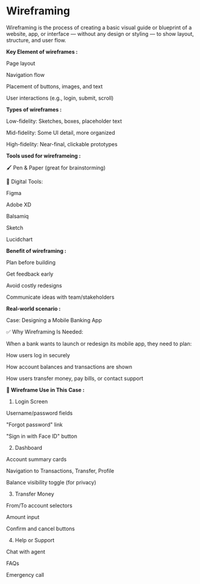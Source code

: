 # Wireframing

Wireframing is the process of creating a basic visual guide or blueprint of a website, app, or interface — without any design or styling — to show layout, structure, and user flow.

**Key Element of wireframes :**

Page layout

Navigation flow

Placement of buttons, images, and text

User interactions (e.g., login, submit, scroll)


**Types of wireframes :**

Low-fidelity:	Sketches, boxes, placeholder text

Mid-fidelity:	Some UI detail, more organized

High-fidelity:	Near-final, clickable prototypes


**Tools used for wireframeing :**

🖌️ Pen & Paper (great for brainstorming)

🧱 Digital Tools:

Figma

Adobe XD

Balsamiq

Sketch

Lucidchart


**Benefit of wireframing :**

Plan before building

Get feedback early

Avoid costly redesigns

Communicate ideas with team/stakeholders


**Real-world scenario :**

Case: Designing a Mobile Banking App

✅ Why Wireframing Is Needed:


When a bank wants to launch or redesign its mobile app, they need to plan:


How users log in securely

How account balances and transactions are shown

How users transfer money, pay bills, or contact support



**🧱 Wireframe Use in This Case :**

1. Login Screen

Username/password fields

"Forgot password" link

"Sign in with Face ID" button

2. Dashboard

Account summary cards

Navigation to Transactions, Transfer, Profile

Balance visibility toggle (for privacy)

3. Transfer Money

From/To account selectors

Amount input

Confirm and cancel buttons

4. Help or Support

Chat with agent

FAQs

Emergency call

